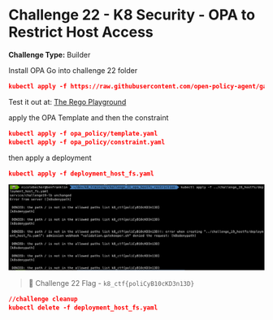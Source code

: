 # Challenge 22 - K8 Security - OPA to Restrict Host Access

**Challenge Type:** Builder

Install OPA
Go into challenge 22 folder

```json
kubectl apply -f https://raw.githubusercontent.com/open-policy-agent/gatekeeper/release-3.5/deploy/gatekeeper.yaml
```

Test it out at: [The Rego Playground](https://play.openpolicyagent.org/p/dkoPXIHvTU)

apply the OPA Template and then the constraint

```json
kubectl apply -f opa_policy/template.yaml
kubectl apply -f opa_policy/constraint.yaml
```

then apply a deployment

```json
kubectl apply -f deployment_host_fs.yaml
```

![opa](/screenshots/Pasted%20image%2020220309225311.png)
> 🏁 Challenge 22 Flag - `k8_ctf{poliCyB10cKD3n13D}`




```json
//challenge cleanup
kubectl delete -f deployment_host_fs.yaml
```